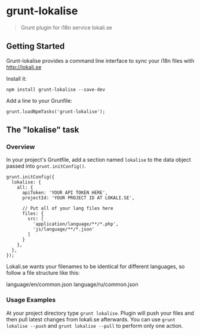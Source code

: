 # grunt-lokalise

> Grunt plugin for i18n service lokali.se

## Getting Started
Grunt-lokalise provides a command line interface to sync your i18n files with http://lokali.se

Install it:

```
npm install grunt-lokalise --save-dev
```

Add a line to your Grunfile:

```
grunt.loadNpmTasks('grunt-lokalise');
```

## The "lokalise" task

### Overview
In your project's Gruntfile, add a section named `lokalise` to the data object passed into `grunt.initConfig()`.

```
grunt.initConfig({
  lokalise: {
    all: {
      apiToken: 'YOUR API TOKEN HERE',
      projectId: 'YOUR PROJECT ID AT LOKALI.SE',

      // Put all of your lang files here
      files: {
        src: [
          'application/language/**/*.php',
          'js/language/**/*.json'
        ]
      }
    },
  },
});
```

Lokali.se wants your filenames to be identical for different languages, so follow a file structure like this:

language/en/common.json
language/ru/common.json

### Usage Examples

At your project directory type ``grunt lokalise``. Plugin will push your files and then pull latest changes from lokali.se afterwards. You can use ``grunt lokalise --push`` and ``grunt lokalise --pull`` to perform only one action.

